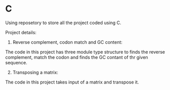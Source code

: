 # C

Using reposetory to store all the project coded using C.

Project details:

1. Reverse complement, codon match and GC content:

The code in this project has three module type structure to finds the reverse complement, match the codon and finds the GC contant of thr given sequence.

2. Transposing a matrix:

The code in this project takes input of a matrix and transpose it.
